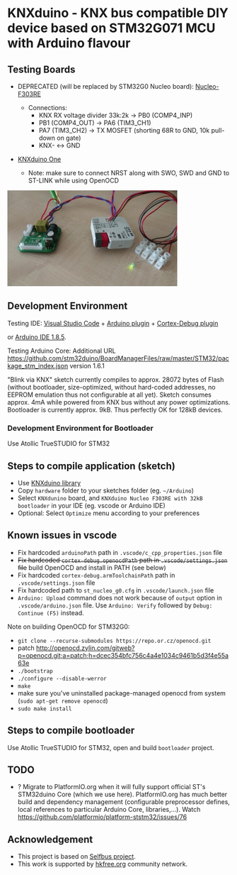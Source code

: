 # KNXduino - KNX bus compatible DIY device based on STM32G071 MCU with Arduino flavour

## Testing Boards

* DEPRECATED (will be replaced by STM32G0 Nucleo board): [Nucleo-F303RE](https://www.st.com/en/evaluation-tools/nucleo-f303re.html)
    * Connections:
        * KNX RX voltage divider 33k:2k -> PB0 (COMP4_INP)
        * PB1 (COMP4_OUT) -> PA6 (TIM3_CH1)
        * PA7 (TIM3_CH2) -> TX MOSFET (shorting 68R to GND, 10k pull-down on gate)
        * KNX- <-> GND

* [KNXduino One](hw-design/knxduino-one/)
    * Note: make sure to connect NRST along with SWO, SWD and GND to ST-LINK while using OpenOCD

![KNXduino One demo](hw-design/knxduino-one/demo.gif)    

## Development Environment


Testing IDE: [Visual Studio Code](https://code.visualstudio.com/) + [Arduino plugin](https://marketplace.visualstudio.com/items?itemName=vsciot-vscode.vscode-arduino) + [Cortex-Debug plugin](https://marketplace.visualstudio.com/items?itemName=marus25.cortex-debug)

or [Arduino IDE 1.8.5](https://www.arduino.cc/en/main/software).

Testing Arduino Core: Additional URL https://github.com/stm32duino/BoardManagerFiles/raw/master/STM32/package_stm_index.json version 1.6.1

"Blink via KNX" sketch currently compiles to approx. 28072 bytes of Flash (without bootloader, size-optimized, without hard-coded addresses, no EEPROM emulation thus not configurable at all yet). Sketch consumes approx. 4mA while powered from KNX bus without any power optimizations. Bootloader is currently approx. 9kB. Thus perfectly OK for 128kB devices.

### Development Environment for Bootloader

Use Atollic TrueSTUDIO for STM32

## Steps to compile application (sketch)

* Use [KNXduino library](https://github.com/pavkriz/knxduino-library)
* Copy `hardware` folder to your sketches folder (eg. `~/Arduino`)
* Select `KNXdunino` board, and `KNXduino Nucleo F303RE with 32kB bootloader` in your IDE (eg. vscode or Arduino IDE)
* Optional: Select `Optimize` menu according to your preferences

## Known issues in vscode

* Fix hardcoded `arduinoPath` path in `.vscode/c_cpp_properties.json` file
* ~~Fix hardcoded `cortex-debug.openocdPath` path in `.vscode/settings.json` file~~ build OpenOCD and install in PATH (see below)
* Fix hardcoded `cortex-debug.armToolchainPath` path in `.vscode/settings.json` file
* Fix hardcoded path to `st_nucleo_g0.cfg` in `.vscode/launch.json` file
* `Arduino: Upload` command does not work because of `output` option in `.vscode/arduino.json` file. Use `Arduino: Verify` followed by `Debug: Continue (F5)` instead.

Note on building OpenOCD for STM32G0: 
* `git clone --recurse-submodules https://repo.or.cz/openocd.git`
* patch http://openocd.zylin.com/gitweb?p=openocd.git;a=patch;h=dcec354bfc756c4a4e1034c9461b5d3f4e55a63e
* `./bootstrap`
* `./configure --disable-werror`
* `make`
* make sure you've uninstalled package-managed openocd from system (`sudo apt-get remove openocd`)
* `sudo make install`

## Steps to compile bootloader

Use Atollic TrueSTUDIO for STM32, open and build `bootloader` project.

## TODO

* ? Migrate to PlatformIO.org when it will fully support official ST's STM32duino Core (which we use here). PlatformIO.org has much better build and dependency management (configurable preprocessor defines, local references to particular Arduino Core, libraries,...). Watch https://github.com/platformio/platform-ststm32/issues/76

## Acknowledgement

* This project is based on [Selfbus project](http://www.selfbus.org).
* This work is supported by [hkfree.org](http://www.hkfree.org) community network.